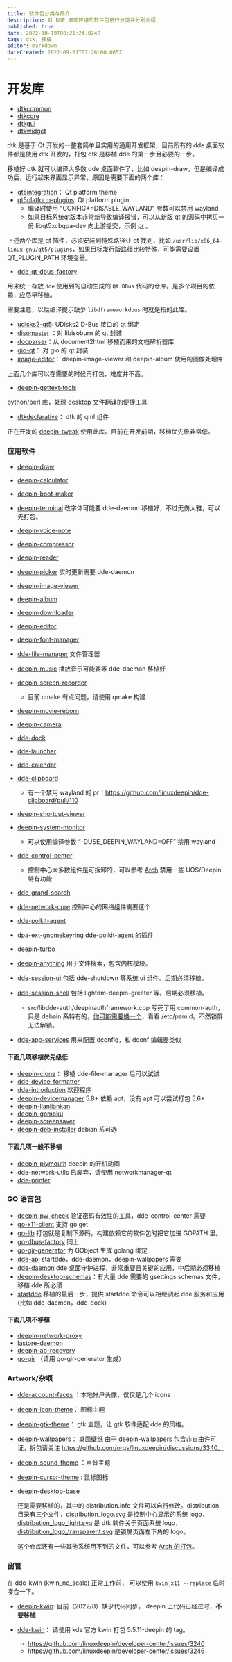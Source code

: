 ```yaml
---
title: 软件包分类与简介
description: 对 DDE 桌面环境的软件包进行分类并分别介绍
published: true
date: 2022-10-19T08:21:24.024Z
tags: dtk, 移植
editor: markdown
dateCreated: 2022-09-01T07:26:00.065Z
---
```


# 开发库

- [dtkcommon](https://github.com/linuxdeepin/dtkcommon)
- [dtkcore](https://github.com/linuxdeepin/dtkcore)
- [dtkgui](https://github.com/linuxdeepin/dtkgui)
- [dtkwidget](https://github.com/linuxdeepin/dtkwidget)

dtk 是基于 Qt 开发的一整套简单且实用的通用开发框架，目前所有的 dde 桌面软件都是使用 dtk 开发的，打包 dtk 是移植 dde 的第一步且必要的一步。


移植好 dtk 就可以编译大多数 dde 桌面软件了，比如 deepin-draw。但是编译成功后，运行起来界面显示异常，原因是需要下面的两个库：

- [qt5integration](https://github.com/linuxdeepin/qt5integration)： Qt platform theme 
- [qt5platform-plugins](https://github.com/linuxdeepin/qt5platform-plugins): Qt platform plugin
  - 编译时使用 "CONFIG+=DISABLE_WAYLAND" 参数可以禁用 wayland
  - 如果目标系统qt版本非常新导致编译报错，可以从新版 qt 的源码中拷贝一份 libqt5xcbqpa-dev 向上游提交，示例 [pr](https://github.com/linuxdeepin/qt5platform-plugins/pull/119) 。

上述两个库是 qt 插件，必须安装到特殊路径让 qt 找到，比如 `/usr/lib/x86_64-linux-gnu/qt5/plugins`，如果目标发行版路径比较特殊，可能需要设置 QT_PLUGIN_PATH 环境变量。


- [dde-qt-dbus-factory](https://github.com/linuxdeepin/dde-qt-dbus-factory)

用来统一存放 `dde` 使用到的自动生成的 `Qt DBus` 代码的仓库。是多个项目的依赖，应尽早移植。

需要注意，以后编译提示缺少 `libdframeworkdbus` 时就是指的此库。


- [udisks2-qt5]( https://github.com/linuxdeepin/udisks2-qt5): UDisks2 D-Bus 接口的 qt 绑定
- [disomaster](https://github.com/linuxdeepin/disomaster) ：对 libisoburn 的 qt  封装
- [docparser](https://github.com/linuxdeepin/docparser)：从 document2html 移植而来的文档解析器库
- [gio-qt](https://github.com/linuxdeepin/gio-qt)： 对 gio 的 qt  封装
- [image-editor](https://github.com/linuxdeepin/image-editor)：  deepin-image-viewer 和 deepin-album 使用的图像处理库

上面几个库可以在需要的时候再打包，难度并不高。


- [deepin-gettext-tools](https://github.com/linuxdeepin/deepin-gettext-tools) 

python/perl 库，处理 desktop 文件翻译的便捷工具


- [dtkdeclarative](https://github.com/linuxdeepin/dtkdeclarative)： dtk 的 qml 组件

正在开发的 [deepin-tweak](https://github.com/linuxdeepin/deepin-tweak) 使用此库。目前在开发前期，移植优先级非常低。


### 应用软件

- [deepin-draw](https://github.com/linuxdeepin/deepin-draw) 
- [deepin-calculator](https://github.com/linuxdeepin/deepin-calculator)
- [deepin-boot-maker](https://github.com/linuxdeepin/deepin-boot-maker)
- [deepin-terminal](https://github.com/linuxdeepin/deepin-terminal)  改字体可能要  dde-daemon 移植好，不过无伤大雅，可以先打包。
- [deepin-voice-note](https://github.com/linuxdeepin/deepin-voice-note)
- [deepin-compressor](https://github.com/linuxdeepin/deepin-compressor)
- [deepin-reader](https://github.com/linuxdeepin/deepin-reader)
- [deepin-picker](https://github.com/linuxdeepin/deepin-picker) 实时更新需要 dde-daemon 
- [deepin-image-viewer](https://github.com/linuxdeepin/deepin-image-viewer)
- [deepin-album](https://github.com/linuxdeepin/deepin-album) 
- [deepin-downloader](https://github.com/linuxdeepin/deepin-downloader)
- [deepin-editor](https://github.com/linuxdeepin/deepin-editor)
- [deepin-font-manager](https://github.com/linuxdeepin/deepin-font-manager)
- [dde-file-manager](https://github.com/linuxdeepin/dde-file-manager) 文件管理器
- [deepin-music](https://github.com/linuxdeepin/deepin-music) 播放音乐可能要等 dde-daemon 移植好
- [deepin-screen-recorder](https://github.com/linuxdeepin/deepin-screen-recorder) 
  - 目前 cmake 有点问题，请使用 qmake 构建
- [deepin-movie-reborn](https://github.com/linuxdeepin/deepin-movie-reborn) 
- [deepin-camera](https://github.com/linuxdeepin/deepin-camera)
- [dde-dock](https://github.com/linuxdeepin/dde-dock)
- [dde-launcher](https://github.com/linuxdeepin/dde-launcher)
- [dde-calendar](https://github.com/linuxdeepin/dde-calendar)
- [dde-clipboard](https://github.com/linuxdeepin/dde-nixos/tree/main/packages/apps/dde-clipboard)
  - 有一个禁用 wayland 的 pr：https://github.com/linuxdeepin/dde-clipboard/pull/110
- [deepin-shortcut-viewer](https://github.com/linuxdeepin/deepin-shortcut-viewer) 
- [deepin-system-monitor](https://github.com/linuxdeepin/dde-nixos/tree/main/packages/apps/deepin-system-monitor)
  - 可以使用编译参数 “-DUSE_DEEPIN_WAYLAND=OFF” 禁用 wayland
- [dde-control-center](https://github.com/linuxdeepin/dde-control-center)
  - 控制中心大多数组件是可拆卸的，可以参考 [ Arch](https://github.com/archlinux/svntogit-community/blob/packages/deepin-control-center/trunk/PKGBUILD) 禁用一些 UOS/Deepin 特有功能
- [dde-grand-search](https://github.com/linuxdeepin/dde-grand-search)
- [dde-network-core](https://github.com/linuxdeepin/dde-network-core)  控制中心的网络组件需要这个
- [dde-polkit-agent](https://github.com/linuxdeepin/dde-polkit-agent) 
- [dpa-ext-gnomekeyring](https://github.com/linuxdeepin/dpa-ext-gnomekeyring) dde-polkit-agent 的插件
- [deepin-turbo](https://github.com/linuxdeepin/deepin-turbo) 
- [deepin-anything](https://github.com/linuxdeepin/deepin-anything) 用于文件搜索，包含内核模块。
- [dde-session-ui](https://github.com/linuxdeepin/dde-session-ui) 包括 dde-shutdown 等系统 ui 组件。后期必须移植。
- [dde-session-shell](https://github.com/linuxdeepin/dde-session-shell) 包括 lightdm-deepin-greeter 等。后期必须移植。
  - src/libdde-auth/deepinauthframework.cpp 写死了用 common-auth，只是 debain 系特有的，[你可能需要换一个](https://github.com/archlinux/svntogit-community/blob/653df1066170d9435977a261e916d489345d4c7b/trunk/PKGBUILD#L26)，看看  /etc/pam.d。不然锁屏无法解锁。

- [dde-app-services](https://github.com/linuxdeepin/dde-app-services) 用来配置 dconfig，和 dconf 编辑器类似

#### 下面几项移植优先级低

- [deepin-clone](https://github.com/linuxdeepin/dde-nixos/tree/main/packages/apps/deepin-clone)： 移植 dde-file-manager 后可以试试
- [dde-device-formatter](https://github.com/linuxdeepin/dde-device-formatter)
- [dde-introduction](https://github.com/linuxdeepin/dde-introduction) 欢迎程序
- [deepin-devicemanager](https://github.com/linuxdeepin/deepin-devicemanager)  5.8+ 依赖 apt，没有 apt 可以尝试打包 5.6+
- [deepin-lianliankan](https://github.com/linuxdeepin/deepin-lianliankan)
- [deepin-gomoku](https://github.com/linuxdeepin/deepin-gomoku)
- [deepin-screensaver](https://github.com/linuxdeepin/deepin-screensaver)
- [deepin-deb-installer](https://github.com/linuxdeepin/deepin-deb-installer) debian 系可选

#### 下面几项一般不移植

- [deepin-plymouth](https://github.com/linuxdeepin/deepin-plymouth)  deepin 的开机动画
- dde-network-utils  已废弃，请使用 networkmanager-qt
- [dde-printer](https://github.com/linuxdeepin/dde-printer)


### GO 语言包

- [deepin-pw-check](https://github.com/linuxdeepin/deepin-pw-check)  验证密码有效性的工具，dde-control-center 需要
- [go-x11-client](https://github.com/linuxdeepin/go-x11-client) 支持 go get 
- [go-lib](https://github.com/linuxdeepin/go-lib) 打包就是复制下源码，构建依赖它的软件包时把它加进 GOPATH 里。
- [go-dbus-factory](https://github.com/linuxdeepin/go-dbus-factory)  同上
- [go-gir-generator](https://github.com/linuxdeepin/go-gir-generator) 为 GObject 生成 golang 绑定
- [dde-api](https://github.com/linuxdeepin/dde-api) startdde，dde-daemon，deepin-wallpapers 需要
- [dde-daemon](https://github.com/linuxdeepin/dde-daemon)  dde 桌面守护进程，非常重要且关键的应用，中后期必须移植
- [deepin-desktop-schemas](https://github.com/linuxdeepin/deepin-desktop-schemas)：有大量 dde 需要的 gsettings schemas 文件，移植 dde 所必须
- [startdde](https://github.com/linuxdeepin/startdde) 移植的最后一步，提供 startdde 命令可以相继调起 dde 服务和应用(比如 dde-daemon，dde-dock)

#### 下面几项不移植

- [deepin-network-proxy](https://github.com/linuxdeepin/deepin-network-proxy)
- [lastore-daemon](https://github.com/linuxdeepin/lastore-daemon)
- [deepin-ab-recovery](https://github.com/linuxdeepin/deepin-ab-recovery)
- [go-gir](https://github.com/linuxdeepin/go-gir) （请用 go-gir-generator 生成）


### Artwork/杂项

- [dde-account-faces](https://github.com/linuxdeepin/dde-account-faces) ：本地帐户头像，仅仅是几个 icons
- [deepin-icon-theme](https://github.com/linuxdeepin/deepin-icon-theme)： 图标主题
- [deepin-gtk-theme](https://github.com/linuxdeepin/deepin-gtk-theme)： gtk 主题，让 gtk 软件适配 dde 的风格。
- [deepin-wallpapers](https://github.com/linuxdeepin/deepin-wallpapers)： 桌面壁纸
  由于 deepin-wallpapers 包含非自由许可证，拆包请关注 https://github.com/orgs/linuxdeepin/discussions/3340。

- [deepin-sound-theme](https://github.com/linuxdeepin/dde-nixos/tree/main/packages/misc/deepin-sound-theme) ：声音主题
- [deepin-cursor-theme](https://github.com/linuxdeepin/deepin-cursor-theme) : 鼠标图标 
- [deepin-desktop-base](https://github.com/linuxdeepin/deepin-desktop-base)

  还是需要移植的，其中的 distribution.info 文件可以自行修改。distribution 目录有三个文件，[distribution_logo.svg](https://github.com/linuxdeepin/deepin-desktop-base/blob/apricot/distribution/distribution_logo.svg) 是控制中心显示的系统 logo，[distribution_logo_light.svg](https://github.com/linuxdeepin/deepin-desktop-base/blob/apricot/distribution/distribution_logo_light.svg) 是 dtk 软件关于页面系统 logo，[distribution_logo_transparent.svg](https://github.com/linuxdeepin/deepin-desktop-base/blob/apricot/distribution/distribution_logo_transparent.svg) 是锁屏页面左下角的 logo。

  这个仓库还有一些其他系统用不到的文件，可以参考 [Arch 的打包](https://github.com/archlinux/svntogit-community/blob/packages/deepin-desktop-base/trunk/PKGBUILD)。


### 窗管

在 dde-kwin (kwin_no_scale) 正常工作前， 可以使用 `kwin_x11 --replace` 临时凑合一下。

- [deepin-kwin](https://github.com/linuxdeepin/deepin-kwin):  目前（2022/8）缺少代码同步， deepin 上代码已经过时，**不要移植**

- [dde-kwin](https://github.com/linuxdeepin/dde-kwin)： 请使用 kde 官方 kwin 打包 5.5.11-deepin 的 tag。
  - https://github.com/linuxdeepin/developer-center/issues/3240
  - https://github.com/linuxdeepin/developer-center/issues/3246
